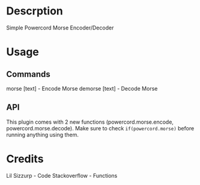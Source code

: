 # Descrption
Simple Powercord Morse Encoder/Decoder

# Usage
## Commands
<prefix>morse [text] - Encode Morse
<prefix>demorse [text] - Decode Morse

## API
This plugin comes with 2 new functions (powercord.morse.encode, powercord.morse.decode).
Make sure to check `if(powercord.morse)` before running anything using them.

# Credits
Lil Sizzurp - Code
Stackoverflow - Functions
